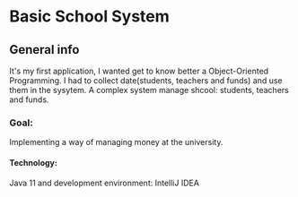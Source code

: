 # Basic School System
## General info
It's my first application, I wanted get to know better a Object-Oriented Programming. I had to collect date(students, teachers and funds) and use them in the sysytem.  A complex system manage shcool: students, teachers and funds. 
### Goal: 
Implementing a way of managing money at the university. 
#### Technology: 
Java 11  and development environment: IntelliJ IDEA
